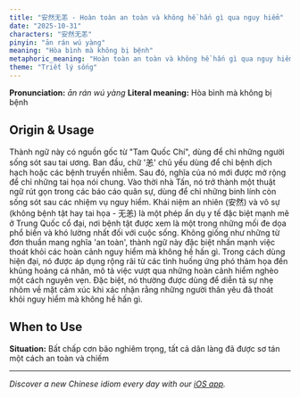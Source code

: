 ```yaml
---
title: "安然无恙 - Hoàn toàn an toàn và không hề hấn gì qua nguy hiểm"
date: "2025-10-31"
characters: "安然无恙"
pinyin: "ān rán wú yàng"
meaning: "Hòa bình mà không bị bệnh"
metaphoric_meaning: "Hoàn toàn an toàn và không hề hấn gì qua nguy hiểm"
theme: "Triết lý sống"
---
```


**Pronunciation:** *ān rán wú yàng*
**Literal meaning:** Hòa bình mà không bị bệnh

## Origin & Usage

Thành ngữ này có nguồn gốc từ "Tam Quốc Chí", dùng để chỉ những người sống sót sau tai ương. Ban đầu, chữ '恙' chủ yếu dùng để chỉ bệnh dịch hạch hoặc các bệnh truyền nhiễm. Sau đó, nghĩa của nó mới được mở rộng để chỉ những tai họa nói chung. Vào thời nhà Tấn, nó trở thành một thuật ngữ rút gọn trong các báo cáo quân sự, dùng để chỉ những binh lính còn sống sót sau các nhiệm vụ nguy hiểm. Khái niệm an nhiên (安然) và vô sự (không bệnh tật hay tai họa - 无恙) là một phép ẩn dụ y tế đặc biệt mạnh mẽ ở Trung Quốc cổ đại, nơi bệnh tật được xem là một trong những mối đe dọa phổ biến và khó lường nhất đối với cuộc sống. Không giống như những từ đơn thuần mang nghĩa 'an toàn', thành ngữ này đặc biệt nhấn mạnh việc thoát khỏi các hoàn cảnh nguy hiểm mà không hề hấn gì. Trong cách dùng hiện đại, nó được áp dụng rộng rãi từ các tình huống ứng phó thảm họa đến khủng hoảng cá nhân, mô tả việc vượt qua những hoàn cảnh hiểm nghèo một cách nguyên vẹn. Đặc biệt, nó thường được dùng để diễn tả sự nhẹ nhõm về mặt cảm xúc khi xác nhận rằng những người thân yêu đã thoát khỏi nguy hiểm mà không hề hấn gì.

## When to Use

**Situation:** Bất chấp cơn bão nghiêm trọng, tất cả dân làng đã được sơ tán một cách an toàn và chiếm

---

*Discover a new Chinese idiom every day with our [iOS app](https://apps.apple.com/us/app/daily-chinese-idioms/id6740611324).*
